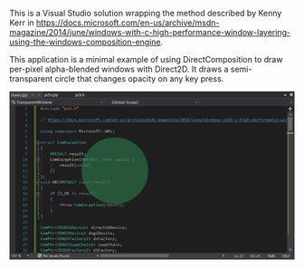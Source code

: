 This is a Visual Studio solution wrapping the method described by Kenny Kerr in 
https://docs.microsoft.com/en-us/archive/msdn-magazine/2014/june/windows-with-c-high-performance-window-layering-using-the-windows-composition-engine.

This application is a minimal example of using DirectComposition to draw per-pixel alpha-blended windows with Direct2D. It draws a semi-transparent circle that changes opacity on any key press.

![sample](sample.png?raw=true)
